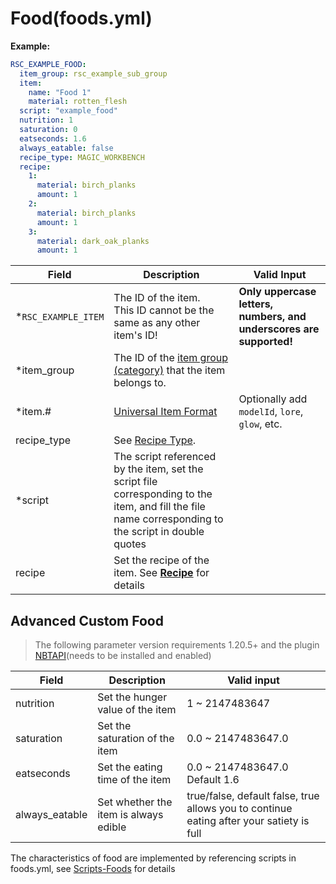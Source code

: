 # Food(foods.yml)

**Example:**

```yaml
RSC_EXAMPLE_FOOD:
  item_group: rsc_example_sub_group
  item:
    name: "Food 1"
    material: rotten_flesh
  script: "example_food"
  nutrition: 1
  saturation: 0
  eatseconds: 1.6
  always_eatable: false
  recipe_type: MAGIC_WORKBENCH
  recipe:
    1:
      material: birch_planks
      amount: 1
    2:
      material: birch_planks
      amount: 1
    3:
      material: dark_oak_planks
      amount: 1
```

| Field | Description | Valid Input |
| --- | ----------- | ----------------- |
| \*`RSC_EXAMPLE_ITEM` | The ID of the item. <br>This ID cannot be the same as any other item's ID! | **Only uppercase letters, numbers, and underscores are supported!** |
| \*item_group | The ID of the [item group (category)](/en-us/file/groups.md) that the item belongs to. |
| \*item.# | [Universal Item Format](/en-us/format/universal-item-format.md)| Optionally add `modelId`, `lore`, `glow`, etc. |
| recipe_type | See [Recipe Type](/en-us/file/recipe_type.md). |
| \*script | The script referenced by the item, set the script file corresponding to the item, and fill the file name corresponding to the script in double quotes |
| recipe | Set the recipe of the item. See [**Recipe**](/en-us/format/recipe.md) for details |

## Advanced Custom Food

> The following parameter version requirements 1.20.5+ and the plugin [NBTAPI](https://www.spigotmc.org/resources/nbt-api.7939/)(needs to be installed and enabled)

| Field | Description | Valid input |
| --- | ----------- | ----------------- |
| nutrition | Set the hunger value of the item | 1 ~ 2147483647 |
| saturation | Set the saturation of the item | 0.0 ~ 2147483647.0 |
| eatseconds | Set the eating time of the item | 0.0 ~ 2147483647.0 <br> Default 1.6 |
| always_eatable | Set whether the item is always edible | true/false, default false, true allows you to continue eating after your satiety is full |

The characteristics of food are implemented by referencing scripts in foods.yml,
see [Scripts-Foods](../en-us/scripts-basic/foods.md) for details
